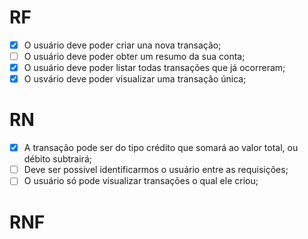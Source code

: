 # RF

-[x] O usuário deve poder criar una nova transação;
-[ ] O usuário deve poder obter um resumo da sua conta;
-[x] O usuário deve poder listar todas transações que já ocorreram;
-[x] O usvário deve poder visualizar uma transação única;

# RN

-[x] A transação pode ser do tipo crédito que somará ao valor total, ou débito subtrairá;
-[ ] Deve ser possivel identificarmos o usuário entre as requisições;
-[ ] O usuário só pode visualizar transações o qual ele criou;

# RNF